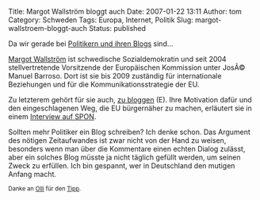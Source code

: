 Title: Margot Wallström bloggt auch
Date: 2007-01-22 13:11
Author: tom
Category: Schweden
Tags: Europa, Internet, Politik
Slug: margot-wallstroem-bloggt-auch
Status: published

Da wir gerade bei [Politikern und ihren
Blogs](http://www.fiket.de/2007/01/22/carl-bildt-als-schueler-und-blogger/)
sind…

[Margot Wallström](http://de.wikipedia.org/wiki/Margot_Wallstr%C3%B6m)
ist schwedische Sozialdemokratin und seit 2004 stellvertretende
Vorsitzende der Europäischen Kommission unter JosÃ© Manuel Barroso. Dort
ist sie bis 2009 zuständig für internationale Beziehungen und für die
Kommunikationsstrategie der EU.

Zu letzterem gehört für sie auch, [zu
bloggen](http://blogs.ec.europa.eu/wallstrom) (E). Ihre Motivation dafür
und den eingeschlagenen Weg, die EU bürgernäher zu machen, erläutert sie
in einem [Interview auf
SPON](http://www.spiegel.de/politik/ausland/0,1518,459792,00.html).

Sollten mehr Politiker ein Blog schreiben? Ich denke schon. Das Argument
des nötigen Zeitaufwandes ist zwar nicht von der Hand zu weisen,
besonders wenn man über die Kommentare einen echten Dialog zulässt, aber
ein solches Blog müsste ja nicht täglich gefüllt werden, um seinen Zweck
zu erfüllen. Ich bin gespannt, wer in Deutschland den mutigen Anfang
macht.

<small>Danke an [Olli](http://www.schorleblog.de) für den
[Tipp](http://www.fiket.de/2007/01/22/carl-bildt-als-schueler-und-blogger/#comment-2288).
</small>

